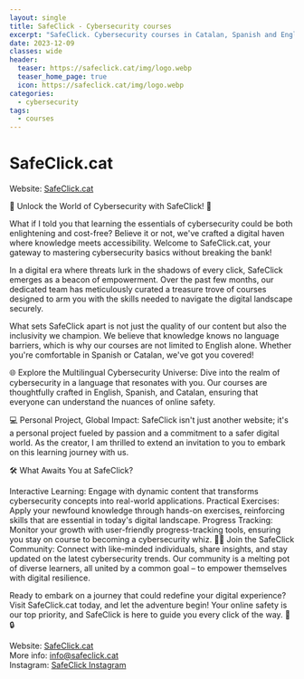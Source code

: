 ```yaml
---
layout: single
title: SafeClick - Cybersecurity courses 
excerpt: "SafeClick. Cybersecurity courses in Catalan, Spanish and English."
date: 2023-12-09
classes: wide
header:
  teaser: https://safeclick.cat/img/logo.webp
  teaser_home_page: true
  icon: https://safeclick.cat/img/logo.webp
categories:
  - cybersecurity
tags:  
  - courses
---
```

# SafeClick.cat
Website: [SafeClick.cat](https://safeclick.cat/)

🔐 Unlock the World of Cybersecurity with SafeClick! 🚀

What if I told you that learning the essentials of cybersecurity could be both enlightening and cost-free? Believe it or not, we've crafted a digital haven where knowledge meets accessibility. Welcome to SafeClick.cat, your gateway to mastering cybersecurity basics without breaking the bank!

In a digital era where threats lurk in the shadows of every click, SafeClick emerges as a beacon of empowerment. Over the past few months, our dedicated team has meticulously curated a treasure trove of courses designed to arm you with the skills needed to navigate the digital landscape securely.

What sets SafeClick apart is not just the quality of our content but also the inclusivity we champion. We believe that knowledge knows no language barriers, which is why our courses are not limited to English alone. Whether you're comfortable in Spanish or Catalan, we've got you covered!

🌐 Explore the Multilingual Cybersecurity Universe:
Dive into the realm of cybersecurity in a language that resonates with you. Our courses are thoughtfully crafted in English, Spanish, and Catalan, ensuring that everyone can understand the nuances of online safety.

💻 Personal Project, Global Impact:
SafeClick isn't just another website; it's a personal project fueled by passion and a commitment to a safer digital world. As the creator, I am thrilled to extend an invitation to you to embark on this learning journey with us.

🛠️ What Awaits You at SafeClick?

Interactive Learning: Engage with dynamic content that transforms cybersecurity concepts into real-world applications.
Practical Exercises: Apply your newfound knowledge through hands-on exercises, reinforcing skills that are essential in today's digital landscape.
Progress Tracking: Monitor your growth with user-friendly progress-tracking tools, ensuring you stay on course to becoming a cybersecurity whiz.
👩‍💻 Join the SafeClick Community:
Connect with like-minded individuals, share insights, and stay updated on the latest cybersecurity trends. Our community is a melting pot of diverse learners, all united by a common goal – to empower themselves with digital resilience.

Ready to embark on a journey that could redefine your digital experience? Visit SafeClick.cat today, and let the adventure begin! Your online safety is our top priority, and SafeClick is here to guide you every click of the way. 🚀🔒

Website: [SafeClick.cat](https://safeclick.cat/)\
More info: info@safeclick.cat\
Instagram: [SafeClick Instagram](https://www.instagram.com/safeclick.cat/)

```
